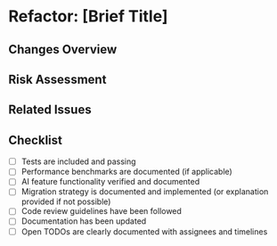 # Refactor: [Brief Title]

## Changes Overview
<!-- What's being refactored and why -->

## Risk Assessment
<!-- Potential risks and mitigation strategies -->

## Related Issues
<!-- List any related issues that will be addressed by this pull request -->

## Checklist
- [ ] Tests are included and passing
- [ ] Performance benchmarks are documented (if applicable)
- [ ] AI feature functionality verified and documented
- [ ] Migration strategy is documented and implemented (or explanation provided if not possible)
- [ ] Code review guidelines have been followed
- [ ] Documentation has been updated
- [ ] Open TODOs are clearly documented with assignees and timelines
